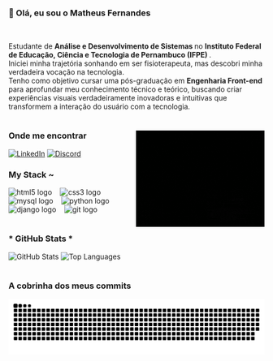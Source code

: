 <h3>👋 Olá, eu sou o Matheus Fernandes</h2><br>

<p>
Estudante de <strong> Análise e Desenvolvimento de Sistemas </strong> no <strong> Instituto Federal de Educação, Ciência e Tecnologia de Pernambuco (IFPE) </strong>. <br>
Iniciei minha trajetória sonhando em ser fisioterapeuta, mas descobri minha verdadeira vocação na tecnologia. <br>
Tenho como objetivo cursar uma pós-graduação em <strong> Engenharia Front-end</strong> para aprofundar meu conhecimento técnico e teórico, buscando criar experiências visuais verdadeiramente inovadoras e intuitivas que transformem a interação do usuário com a tecnologia.
</p>

#

<img align="right" alt="" height="190px" src="./imagem/esperandocorrespondencia.gif">

<h3 align="left"> Onde me encontrar </h3>

[![LinkedIn](https://img.shields.io/badge/-LinkedIn-7CA07B?style=for-the-badge&logo=linkedin&logoColor=FBF1C7)](https://www.linkedin.com/in/matheusdesouzafernandes/)
[![Discord](https://img.shields.io/badge/-Discord-7CA07B?style=for-the-badge&logo=discord&logoColor=FBF1C7)](https://discordapp.com/users/mfernandes//)

<h3 align="left">My Stack ~</h3>

<div align="left" >
  <img src="https://cdn.jsdelivr.net/gh/devicons/devicon/icons/html5/html5-original.svg" height="25" alt="html5 logo" />
  <img width="8" />
  <img src="https://cdn.jsdelivr.net/gh/devicons/devicon/icons/css3/css3-original.svg" height="25" alt="css3 logo" />
  <img width="8" />
  <img src="https://cdn.jsdelivr.net/gh/devicons/devicon/icons/mysql/mysql-original.svg" height="25" alt="mysql logo" />
  <img width="8" />
  <img src="https://cdn.jsdelivr.net/gh/devicons/devicon/icons/python/python-original.svg" height="25" alt="python logo" />
  <img width="8" />
  <img src="https://cdn.jsdelivr.net/gh/devicons/devicon/icons/django/django-plain.svg" height="25" alt="django logo" />
  <img width="8" />
  <img src="https://cdn.jsdelivr.net/gh/devicons/devicon/icons/git/git-original.svg" height="25" alt="git logo" />
  <img width="8" />
</div>


#

<h3> * GitHub Stats * </h3>
  
<p>
<img src="https://github-readme-stats.vercel.app/api?username=matheus-fernandes-dev&show_icons=true&theme=gruvbox_light" alt="GitHub Stats" />
<img src="https://github-readme-stats.vercel.app/api/top-langs/?username=matheus-fernandes-dev&layout=compact&theme=gruvbox_light" alt="Top Languages" />
</p>

#

<h3> A cobrinha dos meus commits </h3>

<picture align="center">
  <source media="(prefers-color-scheme: dark)" srcset="https://raw.githubusercontent.com/mari4souza/mari4souza/output/github-contribution-grid-snake-dark.svg">
  <source media="(prefers-color-scheme: light)" srcset="https://raw.githubusercontent.com/mari4souza/mari4souza/output/github-contribution-grid-snake-light.svg">
  <img align="center" alt="github contribution grid snake animation" src="https://raw.githubusercontent.com/mari4souza/mari4souza/output/github-contribution-grid-snake.svg?color=7CA07B&snake=FBF1C7&stroke=B57614">
</picture>


